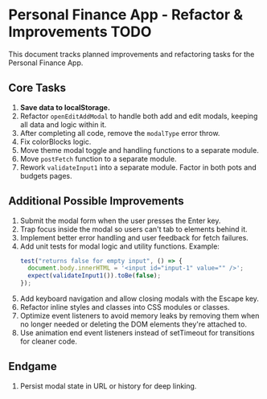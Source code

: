 # Personal Finance App - Refactor & Improvements TODO

This document tracks planned improvements and refactoring tasks for the Personal Finance App.

## Core Tasks

1. **Save data to localStorage.**
2. Refactor `openEditAddModal` to handle both add and edit modals, keeping all data and logic within it.
3. After completing all code, remove the `modalType` error throw.
4. Fix colorBlocks logic.
5. Move theme modal toggle and handling functions to a separate module.
6. Move `postFetch` function to a separate module.
7. Rework `validateInput1` into a separate module. Factor in both pots and budgets pages.

## Additional Possible Improvements

1. Submit the modal form when the user presses the Enter key.
2. Trap focus inside the modal so users can't tab to elements behind it.
3. Implement better error handling and user feedback for fetch failures.
4. Add unit tests for modal logic and utility functions. Example:
   ```js
   test("returns false for empty input", () => {
     document.body.innerHTML = '<input id="input-1" value="" />';
     expect(validateInput1()).toBe(false);
   });
   ```
5. Add keyboard navigation and allow closing modals with the Escape key.
6. Refactor inline styles and classes into CSS modules or classes.
7. Optimize event listeners to avoid memory leaks by removing them when no longer needed or deleting the DOM elements they're attached to.
8. Use animation end event listeners instead of setTimeout for transitions for cleaner code.

## Endgame

1. Persist modal state in URL or history for deep linking.
